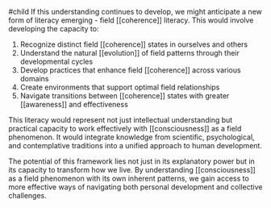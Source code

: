 #child 
If this understanding continues to develop, we might anticipate a new form of literacy emerging - field [[coherence]] literacy. This would involve developing the capacity to:

1. Recognize distinct field [[coherence]] states in ourselves and others
2. Understand the natural [[evolution]] of field patterns through their developmental cycles
3. Develop practices that enhance field [[coherence]] across various domains
4. Create environments that support optimal field relationships
5. Navigate transitions between [[coherence]] states with greater [[awareness]]  and effectiveness

This literacy would represent not just intellectual understanding but practical capacity to work effectively with [[consciousness]]  as a field phenomenon. It would integrate knowledge from scientific, psychological, and contemplative traditions into a unified approach to human development.

The potential of this framework lies not just in its explanatory power but in its capacity to transform how we live. By understanding [[consciousness]]  as a field phenomenon with its own inherent patterns, we gain access to more effective ways of navigating both personal development and collective challenges.